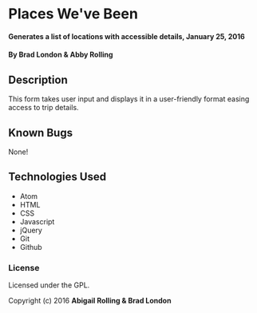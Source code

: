 # Places We've Been

#### Generates a list of locations with accessible details, January 25, 2016

#### By Brad London & Abby Rolling

## Description

This form takes user input and displays it in a user-friendly format easing access to trip details.


## Known Bugs

None!


## Technologies Used

* Atom
* HTML
* CSS
* Javascript
* jQuery
* Git
* Github

### License

Licensed under the GPL.

Copyright (c) 2016 **Abigail Rolling & Brad London**
